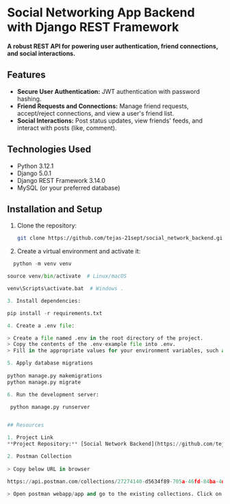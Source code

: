 # Social Networking App Backend with Django REST Framework

**A robust REST API for powering user authentication, friend connections, and social interactions.**

## Features

- **Secure User Authentication:** JWT authentication with password hashing.
- **Friend Requests and Connections:** Manage friend requests, accept/reject connections, and view a user's friend list.
- **Social Interactions:** Post status updates, view friends' feeds, and interact with posts (like, comment).

## Technologies Used

- Python 3.12.1
- Django 5.0.1
- Django REST Framework 3.14.0
- MySQL (or your preferred database)

## Installation and Setup

1. Clone the repository:

   ```bash
   git clone https://github.com/tejas-21sept/social_network_backend.git
   
2. Create a virtual environment and activate it:

  ```python
    python -m venv venv

  source venv/bin/activate  # Linux/macOS

  venv\Scripts\activate.bat  # Windows .

3. Install dependencies:

  pip install -r requirements.txt

4. Create a .env file:

  > Create a file named .env in the root directory of the project.
  > Copy the contents of the .env-example file into .env.
  > Fill in the appropriate values for your environment variables, such as API keys, database credentials, and any other sensitive information.

5. Apply database migrations
   
  python manage.py makemigrations
  python manage.py migrate

6. Run the development server:

   python manage.py runserver


## Resources

1. Project Link
  **Project Repository:** [Social Network Backend](https://github.com/tejas-21sept/social_network_backend)

2. Postman Collection
   
  > Copy below URL in browser 
  
  https://api.postman.com/collections/27274140-d5634f89-705a-46fd-84ba-4d7a980e5fea?access_key=PMAT-01HN9NNNNJB7MBS5SHXG4B34WY

  > Open postman webapp/app and go to the existing collections. Click on import and above link there and import the collection.
